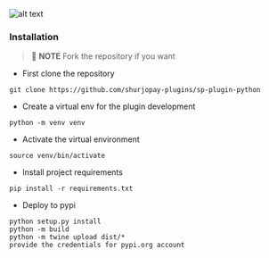 ![alt text](https://shurjopay.com.bd/dev/images/shurjoPay.png)
### Installation

> 📝 **NOTE** Fork the repository if you want

- First clone the repository

```
git clone https://github.com/shurjopay-plugins/sp-plugin-python

```

- Create a virtual env for the plugin development

```
python -m venv venv

```

- Activate the virtual environment

```
source venv/bin/activate
```

- Install project requirements

```
pip install -r requirements.txt
```

- Deploy to pypi

```
python setup.py install
python -m build 
python -m twine upload dist/*
provide the credentials for pypi.org account
```


